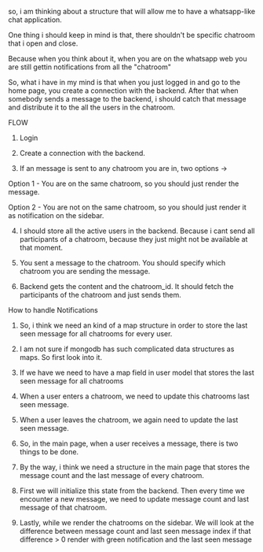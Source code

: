 so, i am thinking about a structure that will allow me to have a whatsapp-like chat application.

One thing i should keep in mind is that, there shouldn't be specific chatroom that i open and close.

Because when you think about it, when you are on the whatsapp web you are still gettin notifications from all the "chatroom"

So, what i have in my mind is that when you just logged in and go to the home page, you create a connection with the backend. After that when somebody sends a message to the backend, i should catch that message and distribute it to the 
all the users in the chatroom.


FLOW

1. Login

2. Create a connection with the backend.

3. If an message is sent to any chatroom you are in, two options -> 

Option 1 - You are on the same chatroom, so you should just render the message.

Option 2 - You are not on the same chatroom, so you should just render it as notification on the sidebar.

4. I should store all the active users in the backend. Because i cant send all participants of a chatroom, because they just might not be available at that moment.  

5. You sent a message to the chatroom. You should specify which chatroom you are sending the message.

6. Backend gets the content and the chatroom_id. It should fetch the participants of the chatroom and just sends them.



How to handle Notifications

1. So, i think we need an kind of a map structure in order to store the last seen message for all chatrooms for every user.

2. I am not sure if mongodb has such complicated data structures as maps. So first look into it.

3. If we have we need to have a map field in user model that stores the last seen message for all chatrooms

4. When a user enters a chatroom, we need to update this chatrooms last seen message.

5. When a user leaves the chatroom, we again need to update the last seen message.

6. So, in the main page, when a user receives a message, there is two things to be done.

7. By the way, i think we need a structure in the main page that stores the message count and the last message of every chatroom. 

8. First we will initialize this state from the backend. Then every time we encounter a new message, we need to update message count and last message of that chatroom.

9. Lastly, while we render the chatrooms on the sidebar. We will look at the difference between message count and last seen message index if that difference > 0 render with green notification and the last seen message
